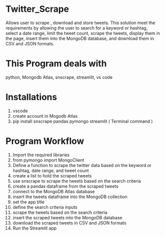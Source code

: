 # Twitter_Scrape
Allows user to scrape , download and store tweets.
This solution meet the requirements by allowing the user to search for a keyword or hashtag, select a date range, limit the tweet count, scrape the tweets, display them in the page, insert them into the MongoDB database, and download them in CSV and JSON formats.

# This Program deals with
python, Mongodb Atlas, snscrape, streamlit, vs code

# Installations
1. vscode
2. create account in Mogodb Atlas
3. pip install snscrape pandas pymongo streamlit ( Terminal command )


# Program Workflow
1. Import the required libraries
2. from pymongo import MongoClient
3. Define a function to scrape the twitter data based on the keyword or hashtag, date range, and tweet count
4. create a list to hold the scraped tweets
5. use snscrape to scrape the tweets based on the search criteria
6. create a pandas dataframe from the scraped tweets
7. connect to the MongoDB Atlas database
8. insert the tweets dataframe into the MongoDB collection
9. set the app title
10. define the search criteria inputs
11. scrape the tweets based on the search criteria
12. insert the scraped tweets into the MongoDB database
13. download the scraped tweets in CSV and JSON formats
14. Run the Streamlit app
 
